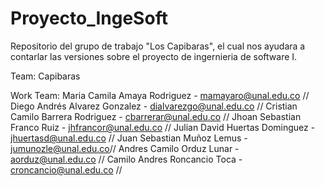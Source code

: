 # Proyecto_IngeSoft
Repositorio del grupo de trabajo "Los Capibaras", el cual nos ayudara a contarlar las versiones sobre el proyecto de ingernieria de software I.

Team: Capibaras

Work Team:  Maria Camila Amaya Rodriguez - mamayaro@unal.edu.co //
            Diego Andrés Alvarez Gonzalez - dialvarezgo@unal.edu.co //
            Cristian Camilo Barrera Rodriguez - cbarrerar@unal.edu.co //
            Jhoan Sebastian Franco Ruiz - jhfrancor@unal.edu.co //
            Julian David Huertas Dominguez - jhuertasd@unal.edu.co //
            Juan Sebastian Muñoz Lemus -  jumunozle@unal.edu.co//
            Andres Camilo Orduz Lunar - aorduz@unal.edu.co //
            Camilo Andres Roncancio Toca - croncancio@unal.edu.co //
